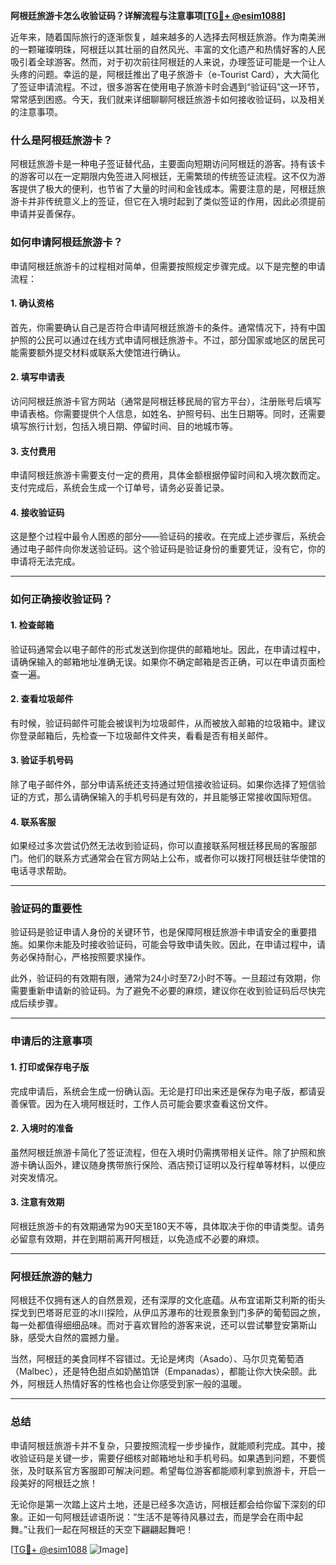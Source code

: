**阿根廷旅游卡怎么收验证码？详解流程与注意事项[[TG💪+ @esim1088](https://t.me/s/esim1088)]**

近年来，随着国际旅行的逐渐恢复，越来越多的人选择去阿根廷旅游。作为南美洲的一颗璀璨明珠，阿根廷以其壮丽的自然风光、丰富的文化遗产和热情好客的人民吸引着全球游客。然而，对于初次前往阿根廷的人来说，办理签证可能是一个让人头疼的问题。幸运的是，阿根廷推出了电子旅游卡（e-Tourist Card），大大简化了签证申请流程。不过，很多游客在使用电子旅游卡时会遇到“验证码”这一环节，常常感到困惑。今天，我们就来详细聊聊阿根廷旅游卡如何接收验证码，以及相关的注意事项。

### **什么是阿根廷旅游卡？**
阿根廷旅游卡是一种电子签证替代品，主要面向短期访问阿根廷的游客。持有该卡的游客可以在一定期限内免签进入阿根廷，无需繁琐的传统签证流程。这不仅为游客提供了极大的便利，也节省了大量的时间和金钱成本。需要注意的是，阿根廷旅游卡并非传统意义上的签证，但它在入境时起到了类似签证的作用，因此必须提前申请并妥善保存。

### **如何申请阿根廷旅游卡？**
申请阿根廷旅游卡的过程相对简单，但需要按照规定步骤完成。以下是完整的申请流程：

#### **1. 确认资格**
首先，你需要确认自己是否符合申请阿根廷旅游卡的条件。通常情况下，持有中国护照的公民可以通过在线方式申请阿根廷旅游卡。不过，部分国家或地区的居民可能需要额外提交材料或联系大使馆进行确认。

#### **2. 填写申请表**
访问阿根廷旅游卡官方网站（通常是阿根廷移民局的官方平台），注册账号后填写申请表格。你需要提供个人信息，如姓名、护照号码、出生日期等。同时，还需要填写旅行计划，包括入境日期、停留时间、目的地城市等。

#### **3. 支付费用**
申请阿根廷旅游卡需要支付一定的费用，具体金额根据停留时间和入境次数而定。支付完成后，系统会生成一个订单号，请务必妥善记录。

#### **4. 接收验证码**
这是整个过程中最令人困惑的部分——验证码的接收。在完成上述步骤后，系统会通过电子邮件向你发送验证码。这个验证码是验证身份的重要凭证，没有它，你的申请将无法完成。

---

### **如何正确接收验证码？**

#### **1. 检查邮箱**
验证码通常会以电子邮件的形式发送到你提供的邮箱地址。因此，在申请过程中，请确保输入的邮箱地址准确无误。如果你不确定邮箱是否正确，可以在申请页面检查一遍。

#### **2. 查看垃圾邮件**
有时候，验证码邮件可能会被误判为垃圾邮件，从而被放入邮箱的垃圾箱中。建议你登录邮箱后，先检查一下垃圾邮件文件夹，看看是否有相关邮件。

#### **3. 验证手机号码**
除了电子邮件外，部分申请系统还支持通过短信接收验证码。如果你选择了短信验证的方式，那么请确保输入的手机号码是有效的，并且能够正常接收国际短信。

#### **4. 联系客服**
如果经过多次尝试仍然无法收到验证码，你可以直接联系阿根廷移民局的客服部门。他们的联系方式通常会在官方网站上公布，或者你可以拨打阿根廷驻华使馆的电话寻求帮助。

---

### **验证码的重要性**

验证码是验证申请人身份的关键环节，也是保障阿根廷旅游卡申请安全的重要措施。如果你未能及时接收验证码，可能会导致申请失败。因此，在申请过程中，请务必保持耐心，严格按照要求操作。

此外，验证码的有效期有限，通常为24小时至72小时不等。一旦超过有效期，你需要重新申请新的验证码。为了避免不必要的麻烦，建议你在收到验证码后尽快完成后续步骤。

---

### **申请后的注意事项**

#### **1. 打印或保存电子版**
完成申请后，系统会生成一份确认函。无论是打印出来还是保存为电子版，都请妥善保管。因为在入境阿根廷时，工作人员可能会要求查看这份文件。

#### **2. 入境时的准备**
虽然阿根廷旅游卡简化了签证流程，但在入境时仍需携带相关证件。除了护照和旅游卡确认函外，建议随身携带旅行保险、酒店预订证明以及行程单等材料，以便应对突发情况。

#### **3. 注意有效期**
阿根廷旅游卡的有效期通常为90天至180天不等，具体取决于你的申请类型。请务必留意有效期，并在到期前离开阿根廷，以免造成不必要的麻烦。

---

### **阿根廷旅游的魅力**

阿根廷不仅拥有迷人的自然景观，还有深厚的文化底蕴。从布宜诺斯艾利斯的街头探戈到巴塔哥尼亚的冰川探险，从伊瓜苏瀑布的壮观景象到门多萨的葡萄园之旅，每一处都值得细细品味。而对于喜欢冒险的游客来说，还可以尝试攀登安第斯山脉，感受大自然的震撼力量。

当然，阿根廷的美食同样不容错过。无论是烤肉（Asado）、马尔贝克葡萄酒（Malbec），还是特色甜点如奶酪馅饼（Empanadas），都能让你大快朵颐。此外，阿根廷人热情好客的性格也会让你感受到家一般的温暖。

---

### **总结**

申请阿根廷旅游卡并不复杂，只要按照流程一步步操作，就能顺利完成。其中，接收验证码是关键一步，需要仔细核对邮箱地址和手机号码。如果遇到问题，不要慌张，及时联系官方客服即可解决问题。希望每位游客都能顺利拿到旅游卡，开启一段美好的阿根廷之旅！

无论你是第一次踏上这片土地，还是已经多次造访，阿根廷都会给你留下深刻的印象。正如一句阿根廷谚语所说：“生活不是等待风暴过去，而是学会在雨中起舞。”让我们一起在阿根廷的天空下翩翩起舞吧！

[[TG💪+ @esim1088](https://t.me/s/esim1088) ![Image](https://i.postimg.cc/4NQfJmqS/Snipaste-2025-05-13-00-14-12.png)]